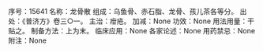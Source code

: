 序号：15641
名称：龙骨散
组成：乌鱼骨、赤石脂、龙骨、孩儿茶各等分。
出处：《普济方》卷三○一。
主治：疳疮。
加减：None
功效：None
用法用量：干贴之。
制备方法：上为末。
临床应用：None
各家论述：None
用药禁忌：None
附注：None
